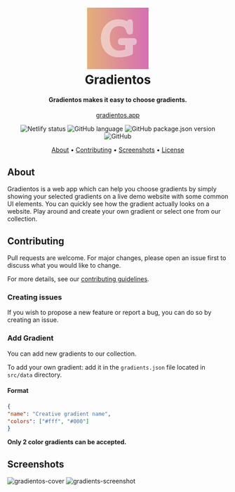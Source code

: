 <h1 align="center">
  <br>
  <a href="https://www.gradientos.app"><img src="src/assets/logo.png" alt="Gradientos" width="140"></a>
  <br>
  Gradientos
  <br>
</h1>
<h4 align="center">Gradientos makes it easy to choose gradients.</h4>

<p align="center">
<a align="center" href="https://www.gradientos.app">gradientos.app</a>
  
</p>
   
<p align="center">
 <img alt="Netlify status" src="https://api.netlify.com/api/v1/badges/d1b8c138-ec23-49af-aa33-dde2dde48e4c/deploy-status" >
  <img alt="GitHub language" src="https://img.shields.io/github/languages/top/henripar/gradientos">
 <img alt="GitHub package.json version" src="https://img.shields.io/github/package-json/v/henripar/gradientos">
  <img alt="GitHub" src="https://img.shields.io/github/license/henripar/gradientos">
</p>


<p align="center">
  <a href="#about">About</a> •
  <a href="#contributing">Contributing</a> •
   <a href="#screenshots">Screenshots</a> •
  <a href="https://github.com/henripar/gradientos/blob/main/LICENSE">License</a> 
</p>

## About

Gradientos is a web app which can help you choose gradients by simply showing your selected gradients on a live demo website with some common UI elements. You can quickly see how the gradient actually looks on a website. Play around and create your own gradient or select one from our collection.

## Contributing

Pull requests are welcome. For major changes, please open an issue first to discuss what you would like to change.

For more details, see our [contributing guidelines](./CONTRIBUTING.md).

### Creating issues

If you wish to propose a new feature or report a bug, you can do so by creating an issue.

### Add Gradient

You can add new gradients to our collection.

To add your own gradient: add it in the `gradients.json` file located in `src/data` directory.

#### Format

````json
{
"name": "Creative gradient name",
"colors": ["#fff", "#000"]
}
````

**Only 2 color gradients can be accepted.**

## Screenshots

<img src="https://i.ibb.co/QrXbpR0/gradientos-cover.png" alt="gradientos-cover" width="49%" border="0" /> <img src="https://i.ibb.co/SVYB5Jb/gradients-screenshot.png" alt="gradients-screenshot" width="49%" border="0">

